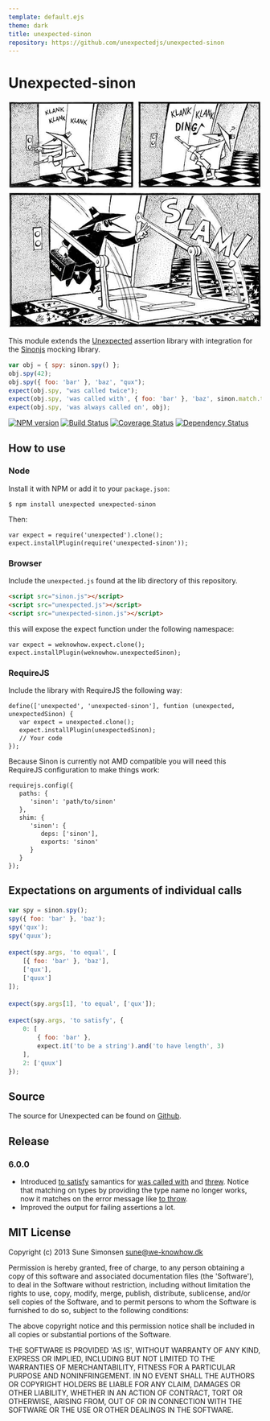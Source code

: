 ```yaml
---
template: default.ejs
theme: dark
title: unexpected-sinon
repository: https://github.com/unexpectedjs/unexpected-sinon
---
```


# Unexpected-sinon

![Unexpected spy :)](unexpectedSpy.png)

This module extends the
[Unexpected](https://github.com/unexpectedjs/unexpected) assertion
library with integration for the [Sinonjs](http://sinonjs.org/)
mocking library.

```js
var obj = { spy: sinon.spy() };
obj.spy(42);
obj.spy({ foo: 'bar' }, 'baz', "qux");
expect(obj.spy, "was called twice");
expect(obj.spy, 'was called with', { foo: 'bar' }, 'baz', sinon.match.truthy);
expect(obj.spy, 'was always called on', obj);
```

[![NPM version](https://badge.fury.io/js/unexpected-sinon.svg)](http://badge.fury.io/js/unexpected-sinon)
[![Build Status](https://travis-ci.org/unexpectedjs/unexpected-sinon.svg?branch=v5.1.1)](https://travis-ci.org/unexpectedjs/unexpected-sinon)
[![Coverage Status](https://coveralls.io/repos/unexpectedjs/unexpected-sinon/badge.svg)](https://coveralls.io/r/unexpectedjs/unexpected-sinon)
[![Dependency Status](https://david-dm.org/unexpectedjs/unexpected-sinon.svg)](https://david-dm.org/unexpectedjs/unexpected-sinon)

## How to use

### Node

Install it with NPM or add it to your `package.json`:

```
$ npm install unexpected unexpected-sinon
```

Then:

```js#evaluate:false
var expect = require('unexpected').clone();
expect.installPlugin(require('unexpected-sinon'));
```

### Browser

Include the `unexpected.js` found at the lib directory of this
repository.

```html
<script src="sinon.js"></script>
<script src="unexpected.js"></script>
<script src="unexpected-sinon.js"></script>
```

this will expose the expect function under the following namespace:

```js#evaluate:false
var expect = weknowhow.expect.clone();
expect.installPlugin(weknowhow.unexpectedSinon);
```

### RequireJS

Include the library with RequireJS the following way:

```js#evaluate:false
define(['unexpected', 'unexpected-sinon'], funtion (unexpected, unexpectedSinon) {
   var expect = unexpected.clone();
   expect.installPlugin(unexpectedSinon);
   // Your code
});
```

Because Sinon is currently not AMD compatible you will need this RequireJS configuration to make things work:

```js#evaluate:false
requirejs.config({
   paths: {
      'sinon': 'path/to/sinon'
   },
   shim: {
      'sinon': {
         deps: ['sinon'],
         exports: 'sinon'
      }
   }
});
```

## Expectations on arguments of individual calls

```js
var spy = sinon.spy();
spy({ foo: 'bar' }, 'baz');
spy('qux');
spy('quux');

expect(spy.args, 'to equal', [
    [{ foo: 'bar' }, 'baz'],
    ['qux'],
    ['quux']
]);

expect(spy.args[1], 'to equal', ['qux']);

expect(spy.args, 'to satisfy', {
    0: [
        { foo: 'bar' },
        expect.it('to be a string').and('to have length', 3)
    ],
    2: ['quux']
});
```

## Source

The source for Unexpected can be found on
[Github](https://github.com/unexpectedjs/unexpected-sinon).

## Release

### 6.0.0

* Introduced
  [to satisfy](http://unexpectedjs.github.io/assertions/any/to-satisfy/)
  samantics for
  [was called with](./assertions/spy/was-called-with/)
  and
  [threw](./assertions/spy/was-called-with/). Notice
  that matching on types by providing the type name no longer works,
  now it matches on the error message like
  [to throw](http://unexpectedjs.github.io/assertions/function/to-throw/).
* Improved the output for failing assertions a lot.

## MIT License

Copyright (c) 2013 Sune Simonsen <sune@we-knowhow.dk>

Permission is hereby granted, free of charge, to any person obtaining
a copy of this software and associated documentation files (the
'Software'), to deal in the Software without restriction, including
without limitation the rights to use, copy, modify, merge, publish,
distribute, sublicense, and/or sell copies of the Software, and to
permit persons to whom the Software is furnished to do so, subject to
the following conditions:

The above copyright notice and this permission notice shall be
included in all copies or substantial portions of the Software.

THE SOFTWARE IS PROVIDED 'AS IS', WITHOUT WARRANTY OF ANY KIND,
EXPRESS OR IMPLIED, INCLUDING BUT NOT LIMITED TO THE WARRANTIES OF
MERCHANTABILITY, FITNESS FOR A PARTICULAR PURPOSE AND
NONINFRINGEMENT. IN NO EVENT SHALL THE AUTHORS OR COPYRIGHT HOLDERS BE
LIABLE FOR ANY CLAIM, DAMAGES OR OTHER LIABILITY, WHETHER IN AN ACTION
OF CONTRACT, TORT OR OTHERWISE, ARISING FROM, OUT OF OR IN CONNECTION
WITH THE SOFTWARE OR THE USE OR OTHER DEALINGS IN THE SOFTWARE.
